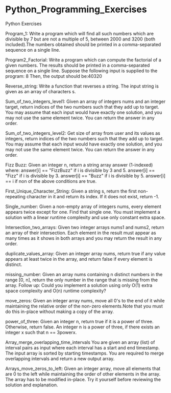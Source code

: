 # Python_Programming_Exercises
Python Exercises

Program_1: 
Write a program which will find all such numbers which are divisible by 7 but are not a multiple of 5, between 2000 and 3200 (both included).The numbers obtained should be printed in a comma-separated sequence on a single line.

Program2_Factorial:
Write a program which can compute the factorial of a given numbers. The results should be printed in a comma-separated sequence on a single line. Suppose the following input is supplied to the program: 8 Then, the output should be:40320

Reverse_string:
Write a function that reverses a string. The input string is given as an array of characters s.

Sum_of_two_integers_level1:
Given an array of integers nums and an integer target, return indices of the two numbers such
that they add up to target. You may assume that each input would have exactly one solution, 
and you may not use the same element twice. You can return the answer in any order.


Sum_of_two_integers_level2:
Get size of array from user and its values as integers, return indices of the two numbers such
that they add up to target. You may assume that each input would have exactly one solution, and 
you may not use the same element twice. You can return the answer in any order.

Fizz Buzz:
Given an integer n, return a string array answer (1-indexed) where:
answer[i] == "FizzBuzz" if i is divisible by 3 and 5.
answer[i] == "Fizz" if i is divisible by 3.
answer[i] == "Buzz" if i is divisible by 5.
answer[i] == i if non of the above conditions are true.

First_Unique_Character_String:
Given a string s, return the first non-repeating character in it and return its index.
If it does not exist, return -1.

Single_number:
Given a non-empty array of integers nums, every element appears twice except for one. Find that single one.
You must implement a solution with a linear runtime complexity and use only constant extra space.

Intersection_two_arrays:
Given two integer arrays nums1 and nums2, return an array of their intersection. Each element in the result must
appear as many times as it shows in both arrays and you may return the result in any order.

duplicate_values_array:
Given an integer array nums, return true if any value appears at least twice in the array,
and return false if every element is distinct.

missing_number:
Given an array nums containing n distinct numbers in the range [0, n], return the only number in the range
that is missing from the array.
Follow up: Could you implement a solution using only O(1) extra space complexity and O(n) runtime complexity?

move_zeros:
Given an integer array nums, move all 0's to the end of it while maintaining the relative order of the non-zero
elements.Note that you must do this in-place without making a copy of the array.

power_of_three:
Given an integer n, return true if it is a power of three. Otherwise, return false.
An integer n is a power of three, if there exists an integer x such that n == 3powerx.

Array_merge_overlapping_time_intervals
You are given an array (list) of interval pairs as input where each interval has a start and end timestamp.
The input array is sorted by starting timestamps. 
You are required to merge overlapping intervals and return a new output array.

Arrays_move_zeros_to_left:
Given an integer array, move all elements that are 0 to the left
while maintaining the order of other elements in the array. The array has to be modified in-place.
Try it yourself before reviewing the solution and explanation.
